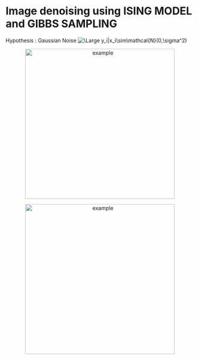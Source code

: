 # Image denoising using ISING MODEL and GIBBS SAMPLING

Hypothesis : Gaussian Noise ![\Large y_i|x_i\sim\mathcal{N}(0,\sigma^2)](https://latex.codecogs.com/svg.latex?\Large&space;y_i|x_i\sim\mathcal{N}(0,\sigma^2)) 

<p align="center">
 <img src="https://user-images.githubusercontent.com/73651505/165507759-cb2c4536-662f-4eae-85f7-e6ffce956d67.gif" alt="example" width="400"/>
</p>

<p align="center">
 <img src="https://user-images.githubusercontent.com/73651505/167502814-7390e225-ff21-4d9d-b3cd-27eea8e3e798.gif" alt="example" width="400"/>
</p>


